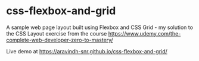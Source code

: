 # css-flexbox-and-grid
A sample web page layout built using Flexbox and CSS Grid - my solution to the CSS Layout exercise from the course https://www.udemy.com/the-complete-web-developer-zero-to-mastery/

Live demo at https://aravindh-snr.github.io/css-flexbox-and-grid/
